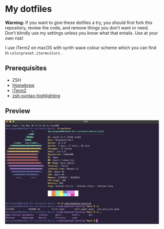 # My dotfiles
**Warning:** If you want to give these dotfiles a try, you should first fork this repository, review the code, and remove things you don’t want or need. Don’t blindly use my settings unless you know what that entails. Use at your own risk!

I use iTerm2 on macOS with synth wave colour scheme which you can find in `colorpreset.itermcolors` .

## Prerequisites
- ZSH
- [Homebrew](https://brew.sh/)
- [iTerm2](https://iterm2.com/)
- [zsh-syntax-highlighting](https://github.com/zsh-users/zsh-syntax-highlighting/tree/master)

## Preview
<img src="/preview.png">

